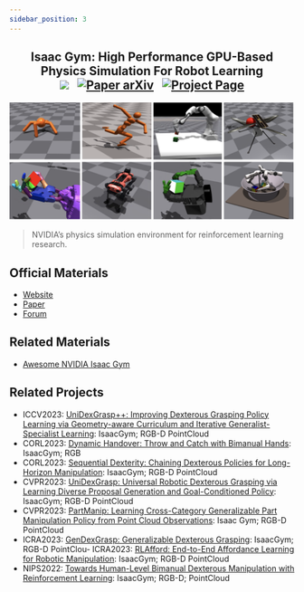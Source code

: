 ```yaml
---
sidebar_position: 3
---
```


<h2 align="center">
  <b>Isaac Gym: High Performance GPU-Based Physics Simulation For Robot Learning</b>

<div align="center">
    <a href="https://developer.nvidia.com/isaac-gym" target="_blank"><img src="https://img.shields.io/badge/Website-IsaacGym-red"></img></a>
    &nbsp;
    <a href="https://arxiv.org/abs/2108.10470" target="_blank"><img src="https://img.shields.io/badge/Paper-arXiv-green" alt="Paper arXiv"></img></a>
    &nbsp;
    <a href="https://forums.developer.nvidia.com/c/agx-autonomous-machines/isaac/isaac-gym/322" target="_blank"><img src="https://img.shields.io/badge/Forum-IsaacGym-yellow" alt="Project Page"></img></a>
</div>
</h2>

![IsaacGym](imgs/IsaacGym.jpg)
> NVIDIA’s physics simulation environment for reinforcement learning research.

## Official Materials
- [Website](https://developer.nvidia.com/isaac-gym)
- [Paper](https://arxiv.org/abs/2108.10470)
- [Forum](https://forums.developer.nvidia.com/c/agx-autonomous-machines/isaac/isaac-gym/322)

## Related Materials
- [Awesome NVIDIA Isaac Gym](https://github.com/wangcongrobot/awesome-isaac-gym)

## Related Projects
- ICCV2023: [UniDexGrasp++: Improving Dexterous Grasping Policy Learning via Geometry-aware Curriculum and Iterative Generalist-Specialist Learning](https://pku-epic.github.io/UniDexGrasp++/): IsaacGym; RGB-D PointCloud
- CORL2023: [Dynamic Handover: Throw and Catch with Bimanual Hands](https://binghao-huang.github.io/dynamic_handover/): IsaacGym; RGB
- CORL2023: [Sequential Dexterity: Chaining Dexterous Policies for Long-Horizon Manipulation](https://sequential-dexterity.github.io/): IsaacGym; RGB-D PointCloud
- CVPR2023: [UniDexGrasp: Universal Robotic Dexterous Grasping via Learning Diverse Proposal Generation and Goal-Conditioned Policy](https://pku-epic.github.io/UniDexGrasp/): IsaacGym; RGB-D PointCloud
- CVPR2023: [PartManip: Learning Cross-Category Generalizable Part Manipulation Policy from Point Cloud Observations](https://github.com/PKU-EPIC/PartManip): Isaac Gym; RGB-D PointCloud
- ICRA2023: [GenDexGrasp: Generalizable Dexterous Grasping](https://sites.google.com/view/gendexgrasp/): IsaacGym; RGB-D PointClou- ICRA2023: [RLAfford: End-to-End Affordance Learning for Robotic Manipulation](https://sites.google.com/view/rlafford/): IsaacGym; RGB-D PointCloud
- NIPS2022: [Towards Human-Level Bimanual Dexterous Manipulation with Reinforcement Learning](https://bi-dexhands.ai/): IsaacGym; RGB-D; PointCloud

